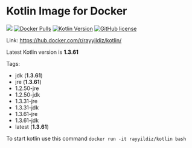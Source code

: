 Kotlin Image for Docker
===

[![](https://images.microbadger.com/badges/image/rayyildiz/kotlin.svg)](https://microbadger.com/images/rayyildiz/kotlin "Kotlin Image") [![Docker Pulls](https://img.shields.io/docker/pulls/rayyildiz/kotlin.svg)](https://hub.docker.com/r/rayyildiz/kotlin/) [![Kotlin Version](https://img.shields.io/badge/latest--kotlin--version-1.3.31-red.svg)](https://github.com/rayyildiz/docker-kotlin/blob/master/Dockerfile) [![GitHub license](https://img.shields.io/github/license/rayyildiz/docker-kotlin.svg)](https://github.com/rayyildiz/docker-kotlin/blob/master/LICENSE)


Link: https://hub.docker.com/r/rayyildiz/kotlin/

Latest Kotlin version is **1.3.61**

Tags:
* jdk (**1.3.61**)
* jre (**1.3.61**)
* 1.2.50-jre
* 1.2.50-jdk
* 1.3.31-jre
* 1.3.31-jdk
* 1.3.61-jre
* 1.3.61-jdk
* latest (**1.3.61**)


To start kotlin use this command ```docker run -it rayyildiz/kotlin bash``` 
